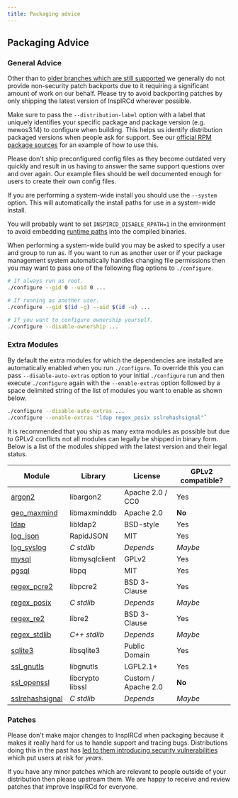 ```yaml
---
title: Packaging advice
---
```


## Packaging Advice

### General Advice

Other than to [older branches which are still supported](https://github.com/inspircd/inspircd/security/policy#supported-versions) we generally do not provide non-security patch backports due to it requiring a significant amount of work on our behalf. Please try to avoid backporting patches by only shipping the latest version of InspIRCd wherever possible.

Make sure to pass the `--distribution-label` option with a label that uniquely identifies your specific package and package version (e.g. mewos3.14) to configure when building. This helps us identify distribution packaged versions when people ask for support. See our [official RPM package sources](https://github.com/inspircd/package-builder/blob/v4/rpm/inspircd.spec.in) for an example of how to use this.

Please don't ship preconfigured config files as they become outdated very quickly and result in us having to answer the same support questions over and over again. Our example files should be well documented enough for users to create their own config files.

If you are performing a system-wide install you should use the `--system` option. This will automatically the install paths for use in a system-wide install.

You will probably want to set `INSPIRCD_DISABLE_RPATH=1` in the environment to avoid embedding [runtime paths](https://en.wikipedia.org/wiki/Rpath) into the compiled binaries.

When performing a system-wide build you may be asked to specify a user and group to run as. If you want to run as another user or if your package management system automatically handles changing file permissions then you may want to pass one of the following flag options to `./configure`.

```sh
# If always run as root.
./configure --gid 0 --uid 0 ...

# If running as another user.
./configure --gid $(id -g) --uid $(id -u) ...

# If you want to configure ownership yourself.
./configure --disable-ownership ...
```

### Extra Modules

By default the extra modules for which the dependencies are installed are automatically enabled when you run `./configure`. To override this you can pass `--disable-auto-extras` option to your initial `./configure` run and then execute `./configure` again with the `--enable-extras` option followed by a space delimited string of the list of modules you want to enable as shown below.

```sh
./configure --disable-auto-extras ...
./configure --enable-extras "ldap regex_posix sslrehashsignal"`
```

It is recommended that you ship as many extra modules as possible but due to GPLv2 conflicts not all modules can legally be shipped in binary form. Below is a list of the modules shipped with the latest version and their legal status.

Module                                        | Library          | License             | GPLv2 compatible?
--------------------------------------------- | ---------------- | ------------------- | -----------------
[argon2](/4/modules/argon2)                   | libargon2        | Apache 2.0 / CC0    | Yes
[geo_maxmind](/4/modules/geo_maxmind)         | libmaxminddb     | Apache 2.0          | **No**
[ldap](/4/modules/ldap)                       | libldap2         | BSD-style           | Yes
[log_json](/4/modules/log_json)               | RapidJSON        | MIT                 | Yes
[log_syslog](/4/modules/log_syslog)           | *C stdlib*       | *Depends*           | *Maybe*
[mysql](/4/modules/mysql)                     | libmysqlclient   | GPLv2               | Yes
[pgsql](/4/modules/pgsql)                     | libpq            | MIT                 | Yes
[regex_pcre2](/4/modules/regex_pcre2)         | libpcre2         | BSD 3-Clause        | Yes
[regex_posix](/4/modules/regex_posix)         | *C stdlib*       | *Depends*           | *Maybe*
[regex_re2](/4/modules/regex_re2)             | libre2           | BSD 3-Clause        | Yes
[regex_stdlib](/4/modules/regex_stdlib)       | *C++ stdlib*     | *Depends*           | *Maybe*
[sqlite3](/4/modules/sqlite3)                 | libsqlite3       | Public Domain       | Yes
[ssl_gnutls](/4/modules/ssl_gnutls)           | libgnutls        | LGPL2.1+            | Yes
[ssl_openssl](/4/modules/ssl_openssl)         | libcrypto libssl | Custom / Apache 2.0 | **No**
[sslrehashsignal](/4/modules/sslrehashsignal) | *C stdlib*       | *Depends*           | *Maybe*

### Patches

Please don't make major changes to InspIRCd when packaging because it makes it really hard for us to handle support and tracing bugs. Distributions doing this in the past has [led to them introducing security vulnerabilities](https://nvd.nist.gov/vuln/detail/CVE-2015-6674) which put users at risk for *years*.

If you have any minor patches which are relevant to people outside of your distribution then please upstream them. We are happy to receive and review patches that improve InspIRCd for everyone.

